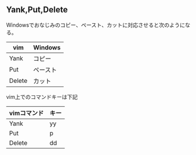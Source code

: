 ## Yank,Put,Delete

Windowsでおなじみのコピー、ペースト、カットに対応させると次のようになる。

| vim | Windows |
| ---- | ---- |
| Yank | コピー |　　
| Put |  ペースト  |　
| Delete | カット |

vim上でのコマンドキーは下記

| vimコマンド | キー |
| ---- | ---- |
| Yank | yy |　　
| Put |  p  |　
| Delete | dd |
